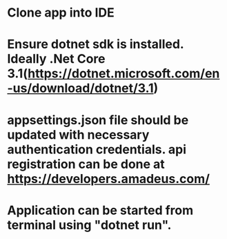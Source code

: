 # Clone app into IDE
# Ensure dotnet sdk is installed. Ideally .Net Core 3.1(https://dotnet.microsoft.com/en-us/download/dotnet/3.1)
# appsettings.json file should be updated with necessary authentication credentials. api registration can be done at https://developers.amadeus.com/
# Application can be started from terminal using "dotnet run".

